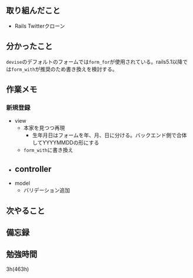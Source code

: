 ## 取り組んだこと
- Rails Twitterクローン

## 分かったこと
`devise`のデフォルトのフォームでは`form_for`が使用されている。rails5.1以降では`form_with`が推奨のため書き換えを検討する。


## 作業メモ
### 新規登録
- view
  - 本家を見つつ再現
    - 生年月日はフォームを年、月、日に分ける。バックエンド側で合体してYYYYMMDDの形にする
  - `form_with`に書き換え
- controller
  - 
- model
  - バリデーション追加


## 次やること

## 備忘録

## 勉強時間
3h(463h)